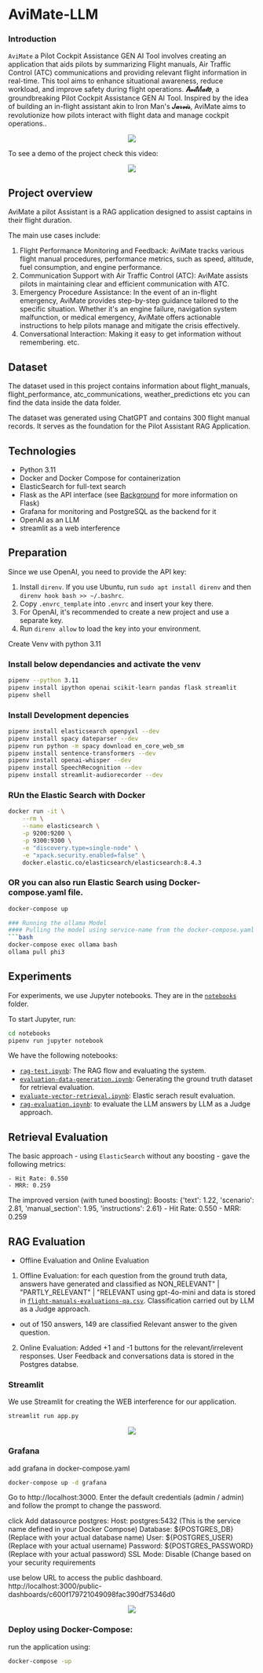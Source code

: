 # AviMate-LLM

### Introduction

```AviMate``` a Pilot Cockpit Assistance GEN AI Tool involves creating an application that aids pilots by summarizing Flight manuals, Air Traffic Control (ATC) communications and providing relevant flight information in real-time. This tool aims to enhance situational awareness, reduce workload, and improve safety during flight operations. 
**𝐴𝓋𝒾𝑀𝒶𝓉𝑒**, a groundbreaking Pilot Cockpit Assistance GEN AI Tool. Inspired by the idea of building an in-flight assistant akin to Iron Man's **𝐽𝒶𝓇𝓋𝒾𝓈**, AviMate aims to revolutionize how pilots interact with flight data and manage cockpit operations..


<p align="center">
  <img src="images/main.png">
</p>


To see a demo of the project check this video:
<p align="center">
  <a href="https://www.youtube.com/watch?v=-1crEgOXYQ0&ab_channel=AkshayNimbalkar">
    <img src="images/2.png">
  </a>
</p>


## Project overview

AviMate a pilot Assistant is a RAG application designed to assist
captains in their flight duration.

The main use cases include:

1.  Flight Performance Monitoring and Feedback: AviMate tracks various flight manual procedures, performance metrics, such as speed, altitude, fuel consumption, and engine performance. 
2.  Communication Support with Air Traffic Control (ATC):  AviMate assists pilots in maintaining clear and efficient communication with ATC.
3. Emergency Procedure Assistance:  In the event of an in-flight emergency, AviMate provides step-by-step guidance tailored to the specific situation. Whether it's an engine failure, navigation system malfunction, or medical emergency, AviMate offers actionable instructions to help pilots manage and mitigate the crisis effectively.
4. Conversational Interaction: Making it easy to get information without remembering.
etc.

## Dataset

The dataset used in this project contains information about
flight_manuals, flight_performance, atc_communications, weather_predictions etc
you can find the data inside the data folder.

The dataset was generated using ChatGPT and contains 300 flight manual records. It serves as the foundation for the Pilot Assistant RAG Application.


## Technologies

- Python 3.11
- Docker and Docker Compose for containerization
- ElasticSearch for full-text search
- Flask as the API interface (see [Background](#background) for more information on Flask)
- Grafana for monitoring and PostgreSQL as the backend for it
- OpenAI as an LLM
- streamlit as a web interference

## Preparation

Since we use OpenAI, you need to provide the API key:

1. Install `direnv`. If you use Ubuntu, run `sudo apt install direnv` and then `direnv hook bash >> ~/.bashrc`.
2. Copy `.envrc_template` into `.envrc` and insert your key there.
3. For OpenAI, it's recommended to create a new project and use a separate key.
4. Run `direnv allow` to load the key into your environment.


Create Venv with python 3.11

### Install below dependancies and activate the venv
```bash
pipenv --python 3.11
pipenv install ipython openai scikit-learn pandas flask streamlit
pipenv shell
```

### Install Development depencies
```bash
pipenv install elasticsearch openpyxl --dev
pipenv install spacy dateparser --dev
pipenv run python -m spacy download en_core_web_sm
pipenv install sentence-transformers --dev
pipenv install openai-whisper --dev
pipenv install SpeechRecognition --dev
pipenv install streamlit-audiorecorder --dev
```

### RUn the Elastic Search with Docker
```bash
docker run -it \
    --rm \
    --name elasticsearch \
    -p 9200:9200 \
    -p 9300:9300 \
    -e "discovery.type=single-node" \
    -e "xpack.security.enabled=false" \
    docker.elastic.co/elasticsearch/elasticsearch:8.4.3
```
### OR you can also run Elastic Search using Docker-compose.yaml file.
```bash
docker-compose up

### Running the ollama Model
#### Pulling the model using service-name from the docker-compose.yaml file
```bash
docker-compose exec ollama bash
ollama pull phi3
```



## Experiments

For experiments, we use Jupyter notebooks.
They are in the [`notebooks`](notebooks/) folder.

To start Jupyter, run:

```bash
cd notebooks
pipenv run jupyter notebook
```

We have the following notebooks:

- [`rag-test.ipynb`](notebooks/rag-test.ipynb): The RAG flow and evaluating the system.
- [`evaluation-data-generation.ipynb`](notebooks/evaluation-data-generation.ipynb): Generating the ground truth dataset for retrieval evaluation.
- [`evaluate-vector-retrieval.ipynb`](notebooks/evaluate-vector-retrieval.ipynb): Elastic serach result evaluation.
- [`rag-evaluation.ipynb`](notebooks/rag-evaluatation.ipynb): to evaluate the LLM answers by LLM as a Judge approach.



## Retrieval Evaluation

The basic approach - using `ElasticSearch` without any boosting - gave the following metrics:

    - Hit Rate: 0.550
    - MRR: 0.259

The improved version (with tuned boosting): Boosts: {'text': 1.22, 'scenario': 2.81, 'manual_section': 1.95, 'instructions': 2.61}
    - Hit Rate: 0.550
    - MRR: 0.259


## RAG Evaluation
* Offline Evaluation and Online Evaluation

1. Offline Evaluation: for each question from the ground truth data, answers have generated and classified as NON_RELEVANT" | "PARTLY_RELEVANT" | "RELEVANT using gpt-4o-mini and data is stored in [`flight-manuals-evaluations-qa.csv`](data/flight-manuals-evaluations-qa.csv). Classification carried out by LLM as a Judge approach.
 - out of 150 answers, 149 are classified Relevant answer to the given question.

2. Online Evaluation: Added +1 and -1 buttons for the relevant/irrelevent responses. User Feedback and conversations data is stored in the Postgres databse.


### Streamlit

We use Streamlit for creating the WEB interference for our application. 
```bash
streamlit run app.py
```
<p align="center">
  <img src="images/5.png">
</p>


### Grafana
add grafana in docker-compose.yaml
```bash
docker-compose up -d grafana
```
Go to http://localhost:3000.
Enter the default credentials (admin / admin) and follow the prompt to change the password.

click Add datasource postgres:
Host: postgres:5432 (This is the service name defined in your Docker Compose)
Database: ${POSTGRES_DB} (Replace with your actual database name)
User: ${POSTGRES_USER} (Replace with your actual username)
Password: ${POSTGRES_PASSWORD} (Replace with your actual password)
SSL Mode: Disable (Change based on your security requirements

use below URL to access the public dashboard.
http://localhost:3000/public-dashboards/c600f179721049098fac390df75346d0

<p align="center">
  <img src="images/grafana-dash.png">
</p>


### Deploy using Docker-Compose:
 run the application using:
 ```bash
docker-compose -up
 ```


